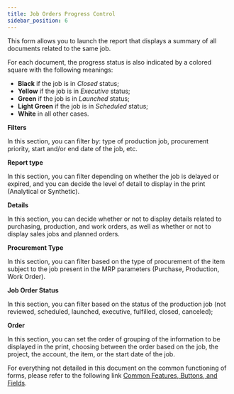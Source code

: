 ```yaml
---
title: Job Orders Progress Control
sidebar_position: 6
---
```


This form allows you to launch the report that displays a summary of all documents related to the same job.

For each document, the progress status is also indicated by a colored square with the following meanings:

- **Black** if the job is in *Closed* status;
- **Yellow** if the job is in *Executive* status;
- **Green** if the job is in *Launched* status;
- **Light Green** if the job is in *Scheduled* status;
- **White** in all other cases.

**Filters**

In this section, you can filter by: type of production job, procurement priority, start and/or end date of the job, etc.

**Report type**

In this section, you can filter depending on whether the job is delayed or expired, and you can decide the level of detail to display in the print (Analytical or Synthetic).

**Details**

In this section, you can decide whether or not to display details related to purchasing, production, and work orders, as well as whether or not to display sales jobs and planned orders.

**Procurement Type**

In this section, you can filter based on the type of procurement of the item subject to the job present in the MRP parameters (Purchase, Production, Work Order).

**Job Order Status**

In this section, you can filter based on the status of the production job (not reviewed, scheduled, launched, executive, fulfilled, closed, canceled);

**Order**

In this section, you can set the order of grouping of the information to be displayed in the print, choosing between the order based on the job, the project, the account, the item, or the start date of the job.

For everything not detailed in this document on the common functioning of forms, please refer to the following link [Common Features, Buttons, and Fields](/docs/guide/common).
